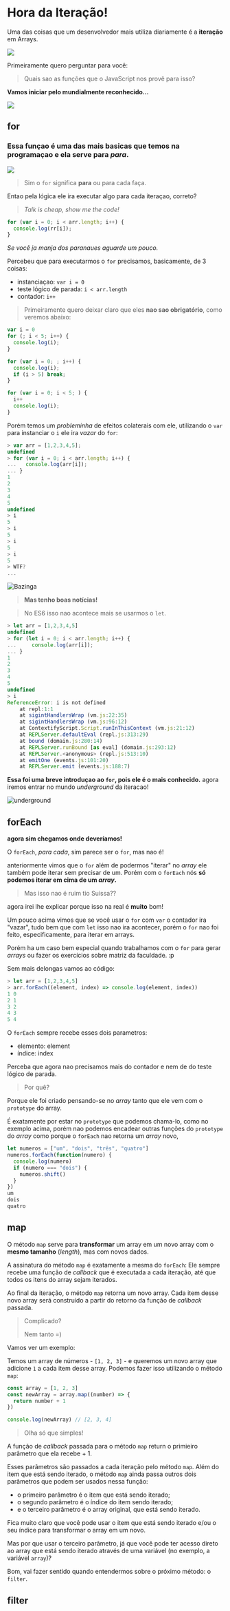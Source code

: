 # Hora da Iteração!

Uma das coisas que um desenvolvedor mais utiliza diariamente é a **iteração** em Arrays.

![](http://2.bp.blogspot.com/-qCGrD75WMDk/VNjgHBQ_YDI/AAAAAAAACoA/qzwZ1Fa690c/s1600/png_hora_de_aventura_echo_por_micatinistaa_by_micatinistaa-d6led9j.png)

Primeiramente quero perguntar para você:

> Quais sao as funções que o JavaScript nos provê para isso?


**Vamos iniciar pelo mundialmente reconhecido...**

![](http://imguol.com/c/noticias/2014/09/30/comediante-e-deputado-federal-tiririca-pr-sp-1412101756570_956x500.jpg)

## for

### Essa funçao é uma das mais basicas que temos na programaçao e ela serve para *para*.

![](https://media.giphy.com/media/l2YWA6DdmkcJplQwE/giphy.gif)

> Sim o `for` significa **para** ou para cada faça.

Entao pela lógica ele ira executar algo para cada iteraçao, correto?

> *Talk is cheap, show me the code!*

```js
for (var i = 0; i < arr.length; i++) {
  console.log(rr[i]);
}
```

*Se você ja manja dos paranaues aguarde um pouco.*

Percebeu que para executarmos o `for` precisamos, basicamente, de 3 coisas:

- instanciaçao: `var i = 0`
- teste lógico de parada: `i < arr.length`
- contador: `i++`

> Primeiramente quero deixar claro que eles **nao sao obrigatório**, como veremos abaixo:


```js
var i = 0
for (; i < 5; i++) {
  console.log(i);
}
```

```js
for (var i = 0; ; i++) {
  console.log(i);
  if (i > 5) break;
}
```

```js
for (var i = 0; i < 5; ) {
  i++
  console.log(i);
}
```

Porém temos um *probleminha* de efeitos colaterais com ele, utilizando o `var` para instanciar o `i` ele ira *vazar* do `for`:

```js
> var arr = [1,2,3,4,5];
undefined
> for (var i = 0; i < arr.length; i++) {
...   console.log(arr[i]);
... }
1
2
3
4
5
undefined
> i
5
> i
5
> i
5
> i
5
> WTF?
...
```

![Bazinga](http://piratevinyldecals.com/wps/wp-content/uploads/2014/04/Bazinga-PV369.png)


> **Mas tenho boas notícias!**

> No ES6 isso nao acontece mais se usarmos o `let`.


```js
> let arr = [1,2,3,4,5]
undefined
> for (let i = 0; i < arr.length; i++) {
...     console.log(arr[i]);
... }
1
2
3
4
5
undefined
> i
ReferenceError: i is not defined
    at repl:1:1
    at sigintHandlersWrap (vm.js:22:35)
    at sigintHandlersWrap (vm.js:96:12)
    at ContextifyScript.Script.runInThisContext (vm.js:21:12)
    at REPLServer.defaultEval (repl.js:313:29)
    at bound (domain.js:280:14)
    at REPLServer.runBound [as eval] (domain.js:293:12)
    at REPLServer.<anonymous> (repl.js:513:10)
    at emitOne (events.js:101:20)
    at REPLServer.emit (events.js:188:7)

```

**Essa foi uma breve introduçao ao `for`, pois ele é o mais conhecido.** agora iremos entrar no mundo *underground* da iteracao!

![underground](http://ichef.bbci.co.uk/news/660/cpsprodpb/C2CB/production/_89976894_89976893.jpg)

## forEach

**agora sim chegamos onde deveríamos!**

O `forEach`, *para cada*, sim parece ser o `for`, mas nao é!

anteriormente vimos que o `for` além de podermos "iterar" no *array* ele também pode iterar sem precisar de um. Porém com o `forEach` nós **só podemos iterar em cima de um *array*.**

> Mas isso nao é ruim tio Suissa??

agora irei lhe explicar porque isso na real é **muito** bom!

Um pouco acima vimos que se você usar o `for` com `var` o contador ira "vazar", tudo bem que com `let` isso nao ira acontecer, porém o `for` nao foi feito, especificamente, para iterar em arrays.

Porém ha um caso bem especial quando trabalhamos com o `for` para gerar *arrays* ou fazer os exercícios sobre matriz da faculdade. :p

Sem mais delongas vamos ao código:

```js
> let arr = [1,2,3,4,5]
> arr.forEach((element, index) => console.log(element, index))
1 0
2 1
3 2
4 3
5 4
```

O `forEach` sempre recebe esses dois parametros:

- elemento: element
- índice: index

Perceba que agora nao precisamos mais do contador e nem de do teste lógico de parada.

> Por quê?

Porque ele foi criado pensando-se no *array* tanto que ele vem com o `prototype` do array.

É exatamente por estar no `prototype` que podemos chama-lo, como no exemplo acima, porém nao podemos encadear outras funções do `prototype` do *array* como porque o `forEach` nao retorna um *array* novo,

```js
let numeros = ["um", "dois", "três", "quatro"]
numeros.forEach(function(numero) {
  console.log(numero)
  if (numero === "dois") {
    numeros.shift()
  }
})
um
dois
quatro
```

## map

O método `map` serve para **transformar** um array em um novo array com
o **mesmo tamanho** (_length_), mas com novos dados.

A assinatura do método `map` é exatamente a mesma do `forEach`: Ele
sempre recebe uma função de _callback_ que é executada a cada iteração,
até que todos os itens do array sejam iterados.

Ao final da iteração, o método `map` retorna um novo array. Cada item
desse novo array será construído a partir do retorno da função de
_callback_ passada.

> Complicado? 
> 
> Nem tanto =)

Vamos ver um exemplo:

Temos um array de números - `[1, 2, 3]` - e queremos um novo array que
adicione `1` a cada item desse array. Podemos fazer isso utilizando o
método `map`:

```js
const array = [1, 2, 3]
const newArray = array.map((number) => {
  return number + 1
})

console.log(newArray) // [2, 3, 4]
```

> Olha só que simples! 

A função de _callback_ passada para o método `map`
return o primieiro parâmetro que ela recebe + 1.

Esses parâmetros são passados a cada iteração pelo método `map`. Além
do item que está sendo iterado, o método `map` ainda passa outros dois
parâmetros que podem ser usados nessa função:

- o primeiro parâmetro é o item que está sendo iterado;
- o segundo parâmetro é o índice do item sendo iterado;
- e o terceiro parâmetro é o array original, que está sendo iterado.

Fica muito claro que você pode usar o item que está sendo iterado e/ou
o seu índice para transformar o array em um novo.

Mas por que usar o terceiro parâmetro, já que você pode ter acesso
direto ao array que está sendo iterado através de uma variável
(no exemplo, a variável `array`)?

Bom, vai fazer sentido quando entendermos sobre o próximo método: o `filter`.

## filter